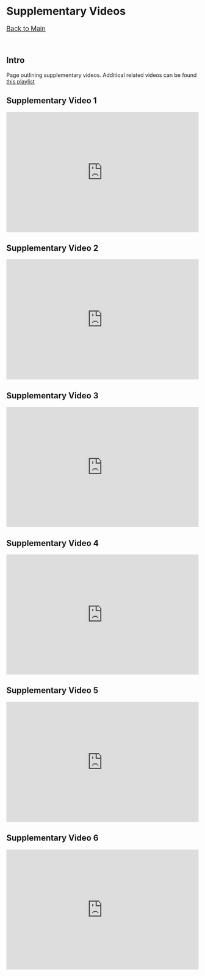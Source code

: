# Supplementary Videos

<span style="font-size:larger;">[Back to Main](./)</span>

<p>&nbsp;</p>

## Intro

Page outlining supplementary videos. Additioal related videos can be found [this playlist](http://fer.me/incline-videos)


<!-- {% include youtubePlayer.html id="u16FjNGMoEs?autoplay=1" %} -->
## Supplementary Video 1
<p style="text-align: center;">
 <iframe src="https://www.dropbox.com/sh/2hitsxb550oqpy3/AABiIV3d-WCOZHl5FqJmmVHra/Fig1.mp4?raw=1" 
    width="100%" 
    height="315"
    frameborder="0" 
    allow="autoplay; encrypted-media"
    allowfullscreen>
</iframe> 
</p>


## Supplementary Video 2
<p style="text-align: center;">
 <iframe src="https://www.dropbox.com/sh/2hitsxb550oqpy3/AADnwnWyJDxqQmj8IpkxQwZZa/Fig2_DiffAngleDeploy.mp4?raw=1" 
    width="100%" 
    height="315"
    frameborder="0" 
    allow="autoplay; encrypted-media"
    allowfullscreen>
</iframe> 
</p>


## Supplementary Video 3
<p style="text-align: center;">
 <iframe src="https://www.dropbox.com/sh/2hitsxb550oqpy3/AABQJzGbHQSqDsx3_38qeoB_a/Fig3_LightReflection.mp4?raw=1" 
    width="100%" 
    height="315"
    frameborder="0" 
    allow="autoplay; encrypted-media"
    allowfullscreen>
</iframe> 
</p>


## Supplementary Video 4
<p style="text-align: center;">
 <iframe src="https://www.dropbox.com/sh/2hitsxb550oqpy3/AADc-Qb724HWr0C15uKMnjY6a/Fig4_Friction.mp4?raw=1" 
    width="100%" 
    height="315"
    frameborder="0" 
    allow="autoplay; encrypted-media"
    allowfullscreen>
</iframe> 
</p>


## Supplementary Video 5
<p style="text-align: center;">
 <iframe src="https://www.dropbox.com/sh/2hitsxb550oqpy3/AADR8cKcLj_r-xqCypegZxDFa/Fig5_Robot.mp4?raw=1" 
    width="100%" 
    height="315"
    frameborder="0" 
    allow="autoplay; encrypted-media"
    allowfullscreen>
</iframe> 
</p>


## Supplementary Video 6
<p style="text-align: center;">
 <iframe src="https://www.dropbox.com/sh/2hitsxb550oqpy3/AADKmHwfmO0uizKwpTF-FZMza/Fig6.mp4?raw=1" 
    width="100%" 
    height="315"
    frameborder="0" 
    allow="autoplay; encrypted-media"
    allowfullscreen>
</iframe> 
</p>

<!-- ## Supplementary Video 6
<p style="text-align: center;">
 <iframe src="https://www.youtube.com/embed/bObdPHAoZUk" 
    width="100%" 
    height="315"
    frameborder="0" 
    allow="autoplay; encrypted-media"
    allowfullscreen>
</iframe> 
</p> -->
